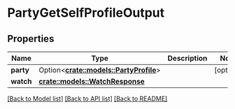 # PartyGetSelfProfileOutput

## Properties

Name | Type | Description | Notes
------------ | ------------- | ------------- | -------------
**party** | Option<[**crate::models::PartyProfile**](PartyProfile.md)> |  | [optional]
**watch** | [**crate::models::WatchResponse**](WatchResponse.md) |  | 

[[Back to Model list]](../README.md#documentation-for-models) [[Back to API list]](../README.md#documentation-for-api-endpoints) [[Back to README]](../README.md)


